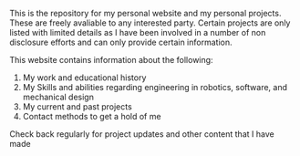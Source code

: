 This is the repository for my personal website and my personal projects. These are freely avaliable to any interested party.
Certain projects are only listed with limited details as I have been involved in a number of non disclosure efforts and can only provide certain information.

This website contains information about the following:
1. My work and educational history
2. My Skills and abilities regarding engineering in robotics, software, and mechanical design
3. My current and past projects
4. Contact methods to get a hold of me

Check back regularly for project updates and other content that I have made
